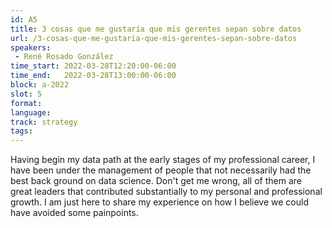 ```yaml
---
id: A5
title: 3 cosas que me gustaría que mis gerentes sepan sobre datos
url: /3-cosas-que-me-gustaria-que-mis-gerentes-sepan-sobre-datos
speakers:
 - René Rosado González
time_start: 2022-03-28T12:20:00-06:00
time_end:   2022-03-28T13:00:00-06:00
block: a-2022
slot: 5
format: 
language: 
track: strategy
tags:
---
```


Having begin my data path at the early stages of my professional career, I have been under the management of people that not necessarily had the best back ground on data science. Don't get me wrong, all of them are great leaders that contributed substantially to my personal and professional growth. I am just here to share my experience on how I believe we could have avoided some painpoints.

